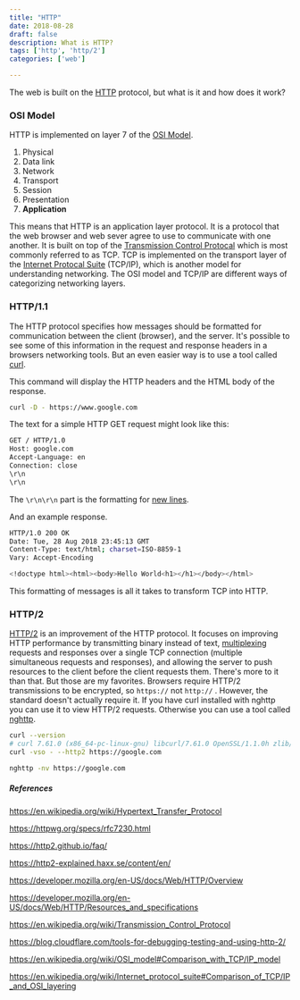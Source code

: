 ```yaml
---
title: "HTTP"
date: 2018-08-28
draft: false
description: What is HTTP?
tags: ['http', 'http/2']
categories: ['web']

---
```



The web is built on the [HTTP](https://en.wikipedia.org/wiki/Hypertext_Transfer_Protocol) protocol, but what is it and how does it work?



### OSI Model

HTTP is implemented on layer 7 of the [OSI Model](https://en.wikipedia.org/wiki/OSI_model). 

1. Physical
2. Data link
3. Network
4. Transport
5. Session
6. Presentation
7. **Application**

This means that HTTP is an application layer protocol. It is a protocol that the web browser and web sever agree to use to communicate with one another. It is built on top of the [Transmission Control Protocal](https://en.wikipedia.org/wiki/Transmission_Control_Protocol) which is most commonly referred to as TCP. TCP is implemented on the transport layer of the [Internet Protocal Suite](https://en.wikipedia.org/wiki/Internet_protocol_suite) (TCP/IP), which is another model for understanding networking. The OSI model and TCP/IP are different ways of categorizing networking layers. 



### HTTP/1.1

The HTTP protocol specifies how messages should be formatted for communication between the client (browser), and the server.  It's possible to see some of this information in the request and response headers in a browsers networking tools. But an even easier way is to use a tool called [curl](https://curl.haxx.se/). 

This command will display the HTTP headers and the HTML body of the response. 

```bash
curl -D - https://www.google.com
```

The text for a simple HTTP GET request might look like this:

```bash
GET / HTTP/1.0
Host: google.com
Accept-Language: en
Connection: close
\r\n
\r\n
```

The `\r\n\r\n` part is the formatting for [new lines](https://en.wikipedia.org/wiki/Newline).



And an example response. 

```bash
HTTP/1.0 200 OK
Date: Tue, 28 Aug 2018 23:45:13 GMT
Content-Type: text/html; charset=ISO-8859-1
Vary: Accept-Encoding

<!doctype html><html><body>Hello World<h1></h1></body></html>
```



This formatting of messages is all it takes to transform TCP into HTTP. 



### HTTP/2

[HTTP/2](https://http2.github.io/faq/) is an improvement of the HTTP protocol. It focuses on improving HTTP performance by transmitting binary instead of text, [multiplexing](https://en.wikipedia.org/wiki/Multiplexing) requests and responses over a single TCP connection (multiple simultaneous requests and responses), and allowing the server to push resources to the client before the client requests them. There's more to it than that. But those are my favorites. Browsers require HTTP/2 transmissions to be encrypted, so `https://` not `http://` . However, the standard doesn't actually require it.  If you have curl installed with nghttp you can use it to view HTTP/2 requests. Otherwise you can use a tool called [nghttp](https://nghttp2.org/). 

```bash
curl --version
# curl 7.61.0 (x86_64-pc-linux-gnu) libcurl/7.61.0 OpenSSL/1.1.0h zlib/1.2.11 libidn2/2.0.5 libpsl/0.20.2 (+libidn2/2.0.4) nghttp2/1.32.0
curl -vso - --http2 https://google.com 

nghttp -nv https://google.com
```





##### References 

https://en.wikipedia.org/wiki/Hypertext_Transfer_Protocol

https://httpwg.org/specs/rfc7230.html

https://http2.github.io/faq/

https://http2-explained.haxx.se/content/en/

https://developer.mozilla.org/en-US/docs/Web/HTTP/Overview

https://developer.mozilla.org/en-US/docs/Web/HTTP/Resources_and_specifications

https://en.wikipedia.org/wiki/Transmission_Control_Protocol

https://blog.cloudflare.com/tools-for-debugging-testing-and-using-http-2/

https://en.wikipedia.org/wiki/OSI_model#Comparison_with_TCP/IP_model

https://en.wikipedia.org/wiki/Internet_protocol_suite#Comparison_of_TCP/IP_and_OSI_layering



 
